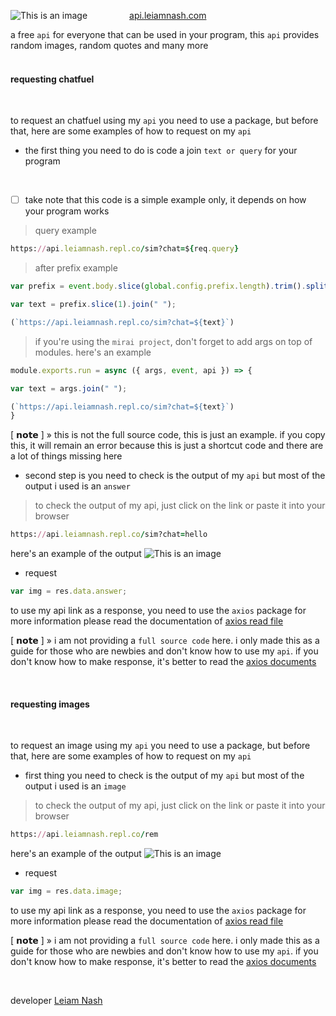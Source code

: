 ![This is an image](https://i.postimg.cc/pVDjhqRC/images-1.jpg)
‎‎‎‎‎‎‎‎‎‎‎‎‎‎‎‎‎‎‎‎‎‎‎‎     ‎‎‎‎‎‎‎‎‎‎‎‎‎‎‎‎‎‎‎‎‎‎‎‎‎‎‎‎‎‎‎‎‎‎‎‎‎‎     ‎‎‎‎‎‎‎‎‎‎‎‎‎‎‎‎‎‎‎‎‎‎‎‎‎‎‎     ‎‎‎‎‎‎‎‎‎‎‎‎‎‎‎‎‎‎‎‎‎‎‎‎‎‎‎‎‎‎‎‎‎‎‎‎‎‎     ‎‎‎‎‎‎‎‎‎‎‎‎‎‎‎‎‎‎‎‎‎‎‎‎‎‎‎  ‎‎‎‎‎‎‎‎‎‎‎‎‎‎‎‎‎‎‎‎‎‎‎‎     ‎‎‎‎‎‎‎‎‎‎‎‎‎‎‎‎‎‎‎‎‎‎‎‎‎‎‎‎‎‎‎‎‎‎‎‎‎‎     ‎‎‎‎‎‎‎‎‎‎‎‎‎‎‎‎‎‎‎‎‎‎‎‎‎‎‎     ‎‎‎‎‎‎‎‎‎‎‎‎‎‎‎‎‎‎‎‎‎‎‎‎‎‎‎‎‎‎‎‎‎‎‎‎‎‎ ‎‎‎‎‎‎‎‎‎‎‎‎‎‎‎‎‎‎‎‎‎‎‎‎     ‎‎‎‎‎‎‎‎‎‎‎‎‎‎‎‎‎‎‎‎‎‎‎‎‎‎‎‎‎‎‎‎‎‎‎‎‎‎     ‎‎‎‎‎‎‎‎‎‎‎‎‎‎‎‎‎‎‎‎‎‎‎‎‎‎‎     ‎‎‎‎‎‎‎‎‎‎‎‎‎‎‎‎‎‎‎‎‎‎‎‎‎‎‎‎‎‎‎‎‎‎‎‎‎‎     ‎‎‎‎‎‎‎‎‎‎‎‎‎‎‎‎‎‎‎‎‎‎‎‎‎‎‎     ‎‎‎   ‎‎‎‎‎‎‎‎‎‎‎‎‎‎‎‎‎‎‎‎‎‎‎‎‎‎‎‎‎‎‎‎‎‎‎‎‎‎‎‎‎‎‎‎‎‎‎‎‎‎‎‎‎‎‎‎‎‎‎‎  ‎‎‎[api.leiamnash.com](https://web.leiamnash.repl.co/)

a free `api` for everyone that can be used in your program, this `api` provides random images, random quotes and many more
<br> <br>

#### requesting chatfuel
<br>

to request an chatfuel using my `api` you need to use a package, but before that, here are some examples of how to request on my `api`
<br>

- the first thing you need to do is code a join `text or query` for your program
<br>

- [ ] take note that this code is a simple example only, it depends on how your program works

> query example 
```ruby
https://api.leiamnash.repl.co/sim?chat=${req.query}
```

> after prefix example
```js
var prefix = event.body.slice(global.config.prefix.length).trim().split(/ +/);

var text = prefix.slice(1).join(" ");

(`https://api.leiamnash.repl.co/sim?chat=${text}`)
```

> if you're using the `mirai project`, don't forget to add args on top of modules. here's an example
```js
module.exports.run = async ({ args, event, api }) => {

var text = args.join(" ");

(`https://api.leiamnash.repl.co/sim?chat=${text}`)
} 
```

[ 𝗻𝗼𝘁𝗲 ] » this is not the full source code, this is just an example. if you copy this, it will remain an error because this is just a shortcut code and there are a lot of things missing here

- second step is you need to check is the output of my `api` but most of the output i used is an `answer`
> to check the output of my api, just click on the link or paste it into your browser
```ruby
https://api.leiamnash.repl.co/sim?chat=hello
```

here's an example of the output
![This is an image](https://i.postimg.cc/rpKZCzJ8/Screenshot-2022-1222-145540.png)

- request
```js
var img = res.data.answer;
```

to use my api link as a response, you need to use the `axios` package for more information please read the documentation of [axios read file](https://www.npmjs.com/package/axios)
<br>

[ 𝗻𝗼𝘁𝗲 ] » i am not providing a `full source code` here. i only made this as a guide for those who are newbies and don't know how to use my `api`. if you don't know how to make response, it's better to read the [axios documents](https://www.npmjs.com/package/axios)

<br>

#### requesting images 
<br> 

to request an image using my `api` you need to use a package, but before that, here are some examples of how to request on my `api`
<br>

- first thing you need to check is the output of my `api` but most of the output i used is an `image`
> to check the output of my api, just click on the link or paste it into your browser
```ruby
https://api.leiamnash.repl.co/rem
```

here's an example of the output
![This is an image](https://i.postimg.cc/VLH036wr/Screenshot-2022-1222-143600.png)

- request
```js
var img = res.data.image;
```

to use my api link as a response, you need to use the `axios` package for more information please read the documentation of [axios read file](https://www.npmjs.com/package/axios)
<br>

[ 𝗻𝗼𝘁𝗲 ] » i am not providing a `full source code` here. i only made this as a guide for those who are newbies and don't know how to use my `api`. if you don't know how to make response, it's better to read the [axios documents](https://www.npmjs.com/package/axios)

<br>

developer [Leiam Nash](https://facebook.com/LeiamNashRebirth)

